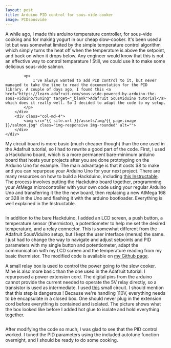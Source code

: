 ```yaml
---
layout: post
title: Arduino PID control for sous-vide cooker
image: PIDsousvide
---
```

<div class="well">
	<div class="row">
		<div class="col-md-8">
			<p>
				A while ago, I made this arduino temperature controller, for sous-vide cooking and for making yogurt in our cheap slow-cooker. It's been used a lot but was somewhat limited by the simple temperature control algorithm which simply turns the heat off when the temperature is above the setpoint, and back on when it drops below. Any engineer would know that this is not an effective way to control temparature ! Still, we could use it to make some delicious sous-vide salmon.
			</p>

			<p>
				I've always wanted to add PID control to it, but never managed to take the time to read the documentation for the PID library. A couple of days ago, I found this <a href="https://learn.adafruit.com/sous-vide-powered-by-arduino-the-sous-viduino/tuning" target="_blank">Adafruit SousViduino tutorial</a> which does it really well. So I decided to adapt the code to my setup.
			</p>
		</div>
		<div class="col-md-4">
			<img src="{{ site.url }}/assets/img/{{ page.image }}/salmon.jpg" class="img-responsive img-rounded" alt="">
		</div>
	</div>
</div>

<p>
	My circuit board is more basic (much cheaper though) than the one used in the Adafruit tutorial, so I had to rewrite a good part of the code. First, I used a Hackduino board, which is a more permanent bare-minimum arduino board that hosts your projects after you are done prototyping on the Arduino Uno for example. The main advantage is that it costs $8 to make and you can repurpose your Arduino Uno for your next project. There are many resources on how to build a Hackduino, including <a href="http://www.instructables.com/id/Perfboard-Hackduino-Arduino-compatible-circuit/" target="_blank">this Instructable</a>. The process involves putting the Hackduino board together, programming your AtMega microcontroller with your own code using your regular Arduino Uno and transferring it the the new board, then replacing a new AtMega 168 or 328 in the Uno and flashing it with the arduino bootloader. Everything is well explained in the Instructable.
</p>

<div class="row">
	<div class="col-md-8 col-md-offset-2">
		<p>
			<img src="{{ site.url }}/assets/img/{{ page.image }}/annotated.jpg" class="img-responsive img-rounded" alt="">
		</p>
	</div>
</div>

<p>
	In addition to the bare Hackduino, I added an LCD screen, a push button, a temperature sensor (thermistor), a potentiometer to help me set the desired temperature, and a relay connector. This is somewhat different from the Adafruit SousViduino setup, but I kept the user interface (menus) the same. I just had to change the way to navigate and adjust setpoints and PID parameters with my single button and potentiometer, adapt the communication with my LCD screen and the temperature reading from my basic thermistor. The modified code is available on <a href="https://github.com/naimo/Arduino---Crockpot-thermostat/tree/master/ModSousViduino" target="_blank">my Github page</a>.
</p>

<div class="row">
	<div class="col-md-8">
		<p>
			A small relay box is used to control the power going to the slow cooker. Mine is also more basic than the one used in the Adafruit tutorial. I repurposed a power extension cord. The digital pins from the arduino cannot provide the current needed to operate the 5V relay directly, so a transistor is used as intermediate. I used <a href="http://makezine.com/2009/02/02/connecting-a-relay-to-arduino/" target="_blank">this</a> small circuit. I should mention that this step is dangerous ! Because we're handling 110V, everything needs to be encapsulate in a closed box. One should never plug in the extension cord before everything is contained and isolated. The picture shows what the box looked like before I added hot glue to isolate and hold everything together.
		</p>
	</div>
	<div class="col-md-4">
		<p>
			<img src="{{ site.url }}/assets/img/{{ page.image }}/relay.jpg" class="img-responsive img-rounded" alt="">
		</p>
	</div>
</div>

<p>
	After modifying the code so much, I was glad to see that the PID control worked. I tuned the PID parameters using the included autotune function overnight, and I should be ready to do some cooking.
</p>
